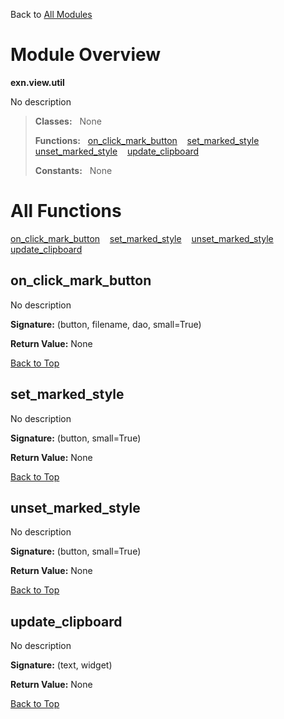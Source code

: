 Back to [All Modules](https://pyrustic.github.com/blob/master/docs/modules/README.md#readme)

# Module Overview

**exn.view.util**
 
No description

> **Classes:** &nbsp; None
>
> **Functions:** &nbsp; [on\_click\_mark\_button](#on_click_mark_button) &nbsp;&nbsp; [set\_marked\_style](#set_marked_style) &nbsp;&nbsp; [unset\_marked\_style](#unset_marked_style) &nbsp;&nbsp; [update\_clipboard](#update_clipboard)
>
> **Constants:** &nbsp; None

# All Functions
[on\_click\_mark\_button](#on_click_mark_button) &nbsp;&nbsp; [set\_marked\_style](#set_marked_style) &nbsp;&nbsp; [unset\_marked\_style](#unset_marked_style) &nbsp;&nbsp; [update\_clipboard](#update_clipboard)

## on\_click\_mark\_button
No description



**Signature:** (button, filename, dao, small=True)





**Return Value:** None

[Back to Top](#module-overview)


## set\_marked\_style
No description



**Signature:** (button, small=True)





**Return Value:** None

[Back to Top](#module-overview)


## unset\_marked\_style
No description



**Signature:** (button, small=True)





**Return Value:** None

[Back to Top](#module-overview)


## update\_clipboard
No description



**Signature:** (text, widget)





**Return Value:** None

[Back to Top](#module-overview)


